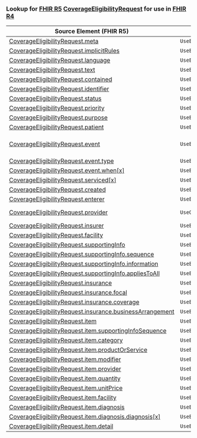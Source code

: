 ### Lookup for [FHIR R5](https://hl7.org/fhir/R5/) [CoverageEligibilityRequest](https://hl7.org/fhir/R5/CoverageEligibilityRequest.html) for use in [FHIR R4](https://hl7.org/fhir/R4/)

| Source Element (FHIR R5) | Usage | Target |
| -------------- | ----- | ------ |
| [CoverageEligibilityRequest.meta](https://hl7.org/fhir/R5/CoverageEligibilityRequest.html#resource) | `UseElementSameName` | [CoverageEligibilityRequest.meta](https://hl7.org/fhir/R4/CoverageEligibilityRequest.html#resource) |
| [CoverageEligibilityRequest.implicitRules](https://hl7.org/fhir/R5/CoverageEligibilityRequest.html#resource) | `UseElementSameName` | [CoverageEligibilityRequest.implicitRules](https://hl7.org/fhir/R4/CoverageEligibilityRequest.html#resource) |
| [CoverageEligibilityRequest.language](https://hl7.org/fhir/R5/CoverageEligibilityRequest.html#resource) | `UseElementSameName` | [CoverageEligibilityRequest.language](https://hl7.org/fhir/R4/CoverageEligibilityRequest.html#resource) |
| [CoverageEligibilityRequest.text](https://hl7.org/fhir/R5/CoverageEligibilityRequest.html#resource) | `UseElementSameName` | [CoverageEligibilityRequest.text](https://hl7.org/fhir/R4/CoverageEligibilityRequest.html#resource) |
| [CoverageEligibilityRequest.contained](https://hl7.org/fhir/R5/CoverageEligibilityRequest.html#resource) | `UseElementSameName` | [CoverageEligibilityRequest.contained](https://hl7.org/fhir/R4/CoverageEligibilityRequest.html#resource) |
| [CoverageEligibilityRequest.identifier](https://hl7.org/fhir/R5/CoverageEligibilityRequest.html#resource) | `UseElementSameName` | [CoverageEligibilityRequest.identifier](https://hl7.org/fhir/R4/CoverageEligibilityRequest.html#resource) |
| [CoverageEligibilityRequest.status](https://hl7.org/fhir/R5/CoverageEligibilityRequest.html#resource) | `UseElementSameName` | [CoverageEligibilityRequest.status](https://hl7.org/fhir/R4/CoverageEligibilityRequest.html#resource) |
| [CoverageEligibilityRequest.priority](https://hl7.org/fhir/R5/CoverageEligibilityRequest.html#resource) | `UseElementSameName` | [CoverageEligibilityRequest.priority](https://hl7.org/fhir/R4/CoverageEligibilityRequest.html#resource) |
| [CoverageEligibilityRequest.purpose](https://hl7.org/fhir/R5/CoverageEligibilityRequest.html#resource) | `UseElementSameName` | [CoverageEligibilityRequest.purpose](https://hl7.org/fhir/R4/CoverageEligibilityRequest.html#resource) |
| [CoverageEligibilityRequest.patient](https://hl7.org/fhir/R5/CoverageEligibilityRequest.html#resource) | `UseElementSameName` | [CoverageEligibilityRequest.patient](https://hl7.org/fhir/R4/CoverageEligibilityRequest.html#resource) |
| [CoverageEligibilityRequest.event](https://hl7.org/fhir/R5/CoverageEligibilityRequest.html#resource) | `UseExtension` | [http://hl7.org/fhir/5.0/StructureDefinition/extension-CoverageEligibilityRequest.event](StructureDefinition-ext-R5-CoverageEligibilityRequest.event.html) |
| [CoverageEligibilityRequest.event.type](https://hl7.org/fhir/R5/CoverageEligibilityRequest.html#resource) | `UseExtensionFromAncestor` | - |
| [CoverageEligibilityRequest.event.when[x]](https://hl7.org/fhir/R5/CoverageEligibilityRequest.html#resource) | `UseExtensionFromAncestor` | - |
| [CoverageEligibilityRequest.serviced[x]](https://hl7.org/fhir/R5/CoverageEligibilityRequest.html#resource) | `UseElementSameName` | [CoverageEligibilityRequest.serviced[x]](https://hl7.org/fhir/R4/CoverageEligibilityRequest.html#resource) |
| [CoverageEligibilityRequest.created](https://hl7.org/fhir/R5/CoverageEligibilityRequest.html#resource) | `UseElementSameName` | [CoverageEligibilityRequest.created](https://hl7.org/fhir/R4/CoverageEligibilityRequest.html#resource) |
| [CoverageEligibilityRequest.enterer](https://hl7.org/fhir/R5/CoverageEligibilityRequest.html#resource) | `UseElementSameName` | [CoverageEligibilityRequest.enterer](https://hl7.org/fhir/R4/CoverageEligibilityRequest.html#resource) |
| [CoverageEligibilityRequest.provider](https://hl7.org/fhir/R5/CoverageEligibilityRequest.html#resource) | `UseOneOf` | [CoverageEligibilityRequest.provider](https://hl7.org/fhir/R4/CoverageEligibilityRequest.html#resource)<br />[CoverageEligibilityRequest.provider](https://hl7.org/fhir/R4/CoverageEligibilityRequest.html#resource) |
| [CoverageEligibilityRequest.insurer](https://hl7.org/fhir/R5/CoverageEligibilityRequest.html#resource) | `UseElementSameName` | [CoverageEligibilityRequest.insurer](https://hl7.org/fhir/R4/CoverageEligibilityRequest.html#resource) |
| [CoverageEligibilityRequest.facility](https://hl7.org/fhir/R5/CoverageEligibilityRequest.html#resource) | `UseElementSameName` | [CoverageEligibilityRequest.facility](https://hl7.org/fhir/R4/CoverageEligibilityRequest.html#resource) |
| [CoverageEligibilityRequest.supportingInfo](https://hl7.org/fhir/R5/CoverageEligibilityRequest.html#resource) | `UseElementSameName` | [CoverageEligibilityRequest.supportingInfo](https://hl7.org/fhir/R4/CoverageEligibilityRequest.html#resource) |
| [CoverageEligibilityRequest.supportingInfo.sequence](https://hl7.org/fhir/R5/CoverageEligibilityRequest.html#resource) | `UseElementSameName` | [CoverageEligibilityRequest.supportingInfo.sequence](https://hl7.org/fhir/R4/CoverageEligibilityRequest.html#resource) |
| [CoverageEligibilityRequest.supportingInfo.information](https://hl7.org/fhir/R5/CoverageEligibilityRequest.html#resource) | `UseElementSameName` | [CoverageEligibilityRequest.supportingInfo.information](https://hl7.org/fhir/R4/CoverageEligibilityRequest.html#resource) |
| [CoverageEligibilityRequest.supportingInfo.appliesToAll](https://hl7.org/fhir/R5/CoverageEligibilityRequest.html#resource) | `UseElementSameName` | [CoverageEligibilityRequest.supportingInfo.appliesToAll](https://hl7.org/fhir/R4/CoverageEligibilityRequest.html#resource) |
| [CoverageEligibilityRequest.insurance](https://hl7.org/fhir/R5/CoverageEligibilityRequest.html#resource) | `UseElementSameName` | [CoverageEligibilityRequest.insurance](https://hl7.org/fhir/R4/CoverageEligibilityRequest.html#resource) |
| [CoverageEligibilityRequest.insurance.focal](https://hl7.org/fhir/R5/CoverageEligibilityRequest.html#resource) | `UseElementSameName` | [CoverageEligibilityRequest.insurance.focal](https://hl7.org/fhir/R4/CoverageEligibilityRequest.html#resource) |
| [CoverageEligibilityRequest.insurance.coverage](https://hl7.org/fhir/R5/CoverageEligibilityRequest.html#resource) | `UseElementSameName` | [CoverageEligibilityRequest.insurance.coverage](https://hl7.org/fhir/R4/CoverageEligibilityRequest.html#resource) |
| [CoverageEligibilityRequest.insurance.businessArrangement](https://hl7.org/fhir/R5/CoverageEligibilityRequest.html#resource) | `UseElementSameName` | [CoverageEligibilityRequest.insurance.businessArrangement](https://hl7.org/fhir/R4/CoverageEligibilityRequest.html#resource) |
| [CoverageEligibilityRequest.item](https://hl7.org/fhir/R5/CoverageEligibilityRequest.html#resource) | `UseElementSameName` | [CoverageEligibilityRequest.item](https://hl7.org/fhir/R4/CoverageEligibilityRequest.html#resource) |
| [CoverageEligibilityRequest.item.supportingInfoSequence](https://hl7.org/fhir/R5/CoverageEligibilityRequest.html#resource) | `UseElementSameName` | [CoverageEligibilityRequest.item.supportingInfoSequence](https://hl7.org/fhir/R4/CoverageEligibilityRequest.html#resource) |
| [CoverageEligibilityRequest.item.category](https://hl7.org/fhir/R5/CoverageEligibilityRequest.html#resource) | `UseElementSameName` | [CoverageEligibilityRequest.item.category](https://hl7.org/fhir/R4/CoverageEligibilityRequest.html#resource) |
| [CoverageEligibilityRequest.item.productOrService](https://hl7.org/fhir/R5/CoverageEligibilityRequest.html#resource) | `UseElementSameName` | [CoverageEligibilityRequest.item.productOrService](https://hl7.org/fhir/R4/CoverageEligibilityRequest.html#resource) |
| [CoverageEligibilityRequest.item.modifier](https://hl7.org/fhir/R5/CoverageEligibilityRequest.html#resource) | `UseElementSameName` | [CoverageEligibilityRequest.item.modifier](https://hl7.org/fhir/R4/CoverageEligibilityRequest.html#resource) |
| [CoverageEligibilityRequest.item.provider](https://hl7.org/fhir/R5/CoverageEligibilityRequest.html#resource) | `UseElementSameName` | [CoverageEligibilityRequest.item.provider](https://hl7.org/fhir/R4/CoverageEligibilityRequest.html#resource) |
| [CoverageEligibilityRequest.item.quantity](https://hl7.org/fhir/R5/CoverageEligibilityRequest.html#resource) | `UseElementSameName` | [CoverageEligibilityRequest.item.quantity](https://hl7.org/fhir/R4/CoverageEligibilityRequest.html#resource) |
| [CoverageEligibilityRequest.item.unitPrice](https://hl7.org/fhir/R5/CoverageEligibilityRequest.html#resource) | `UseElementSameName` | [CoverageEligibilityRequest.item.unitPrice](https://hl7.org/fhir/R4/CoverageEligibilityRequest.html#resource) |
| [CoverageEligibilityRequest.item.facility](https://hl7.org/fhir/R5/CoverageEligibilityRequest.html#resource) | `UseElementSameName` | [CoverageEligibilityRequest.item.facility](https://hl7.org/fhir/R4/CoverageEligibilityRequest.html#resource) |
| [CoverageEligibilityRequest.item.diagnosis](https://hl7.org/fhir/R5/CoverageEligibilityRequest.html#resource) | `UseElementSameName` | [CoverageEligibilityRequest.item.diagnosis](https://hl7.org/fhir/R4/CoverageEligibilityRequest.html#resource) |
| [CoverageEligibilityRequest.item.diagnosis.diagnosis[x]](https://hl7.org/fhir/R5/CoverageEligibilityRequest.html#resource) | `UseElementSameName` | [CoverageEligibilityRequest.item.diagnosis.diagnosis[x]](https://hl7.org/fhir/R4/CoverageEligibilityRequest.html#resource) |
| [CoverageEligibilityRequest.item.detail](https://hl7.org/fhir/R5/CoverageEligibilityRequest.html#resource) | `UseElementSameName` | [CoverageEligibilityRequest.item.detail](https://hl7.org/fhir/R4/CoverageEligibilityRequest.html#resource) |
